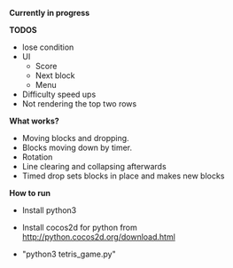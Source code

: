 **Currently in progress**

**TODOS**
* lose condition
* UI
  * Score
  * Next block
  * Menu
* Difficulty speed ups
* Not rendering the top two rows

**What works?**
* Moving blocks and dropping. 
* Blocks moving down by timer.
* Rotation
* Line clearing and collapsing afterwards
* Timed drop sets blocks in place and makes new blocks


**How to run**

- Install python3

- Install cocos2d for python from http://python.cocos2d.org/download.html

- "python3 tetris_game.py"
